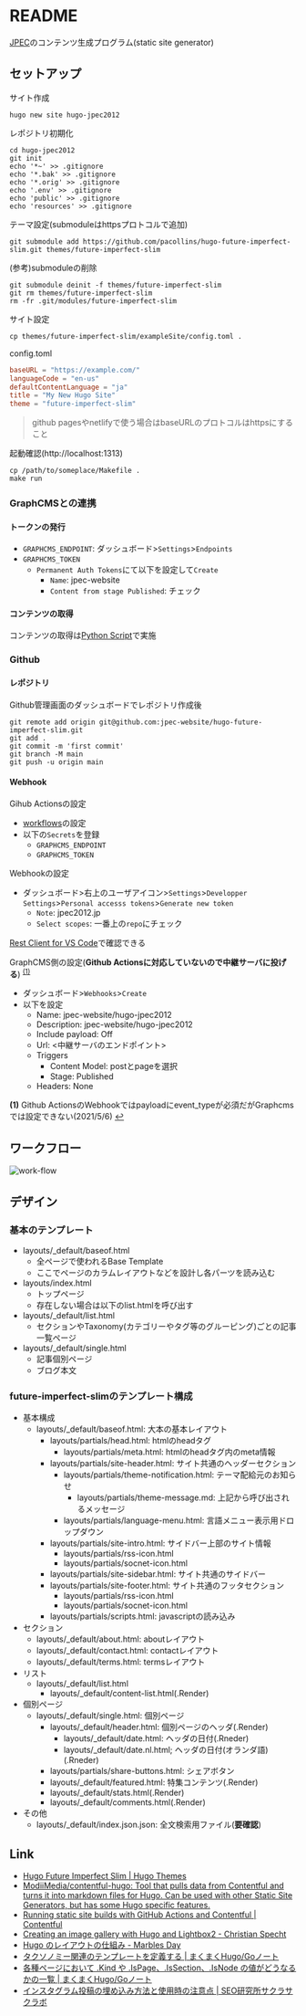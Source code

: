 # README

[JPEC](https://www.jpec2012.jp)のコンテンツ生成プログラム(static site generator)

## セットアップ

サイト作成

```shell
hugo new site hugo-jpec2012
```

レポジトリ初期化

```shell
cd hugo-jpec2012
git init
echo '*~' >> .gitignore
echo '*.bak' >> .gitignore
echo '*.orig' >> .gitignore
echo '.env' >> .gitignore
echo 'public' >> .gitignore
echo 'resources' >> .gitignore
```

テーマ設定(submoduleはhttpsプロトコルで追加)

```shell
git submodule add https://github.com/pacollins/hugo-future-imperfect-slim.git themes/future-imperfect-slim
```

(参考)submoduleの削除

```shell
git submodule deinit -f themes/future-imperfect-slim
git rm themes/future-imperfect-slim
rm -fr .git/modules/future-imperfect-slim
```

サイト設定

```shell
cp themes/future-imperfect-slim/exampleSite/config.toml .
```

config.toml

```toml
baseURL = "https://example.com/"
languageCode = "en-us"
defaultContentLanguage = "ja"
title = "My New Hugo Site"
theme = "future-imperfect-slim"
```

> github pagesやnetlifyで使う場合はbaseURLのプロトコルはhttpsにすること

起動確認(http://localhost:1313)

```shell
cp /path/to/someplace/Makefile .
make run
```

### GraphCMSとの連携

#### トークンの発行

* `GRAPHCMS_ENDPOINT`: ダッシュボード>`Settings`>`Endpoints`
* `GRAPHCMS_TOKEN`
  * `Permanent Auth Tokens`にて以下を設定して`Create`
    * `Name`: jpec-website
    * `Content from stage Published`: チェック

#### コンテンツの取得

コンテンツの取得は[Python Script](./app/main.py)で実施

### Github

#### レポジトリ

Github管理画面のダッシュボードでレポジトリ作成後

```shell
git remote add origin git@github.com:jpec-website/hugo-future-imperfect-slim.git
git add .
git commit -m 'first commit'
git branch -M main
git push -u origin main
```

#### Webhook

Gihub Actionsの設定

* [workflows](./.github/workflows/gh-pages.yaml)の設定
* 以下の`Secrets`を登録
  * `GRAPHCMS_ENDPOINT`
  * `GRAPHCMS_TOKEN`

Webhookの設定

* ダッシュボード>右上のユーザアイコン>`Settings`>`Developper Settings`>`Personal accesss tokens`>`Generate new token`
  * `Note`: jpec2012.jp
  * `Select scopes`: 一番上の`repo`にチェック

[Rest Client for VS Code](./test.http)で確認できる

GraphCMS側の設定(**Github Actionsに対応していないので中継サーバに投げる**)
<sup id="a1">[(1)](#f1)</sup>

* ダッシュボード>`Webhooks`>`Create`
* 以下を設定
  * Name: jpec-website/hugo-jpec2012
  * Description: jpec-website/hugo-jpec2012
  * Include payload: Off
  * Url: <中継サーバのエンドポイント>
  * Triggers
    * Content Model: postとpageを選択
    * Stage: Published
  * Headers: None

<b id="f1">(1)</b> Github ActionsのWebhookではpayloadにevent_typeが必須だがGraphcmsでは設定できない(2021/5/6)  [↩](#a1)

## ワークフロー

![work-flow](./work-flow.svg)

## デザイン

### 基本のテンプレート

* layouts/_default/baseof.html
  * 全ページで使われるBase Template
  * ここでページのカラムレイアウトなどを設計し各パーツを読み込む
* layouts/index.html
  * トップページ
  * 存在しない場合は以下のlist.htmlを呼び出す
* layouts/_default/list.html
  * セクションやTaxonomy(カテゴリーやタグ等のグルーピング)ごとの記事一覧ページ
* layouts/_default/single.html
  * 記事個別ページ
  * ブログ本文

### future-imperfect-slimのテンプレート構成

* 基本構成
  * layouts/_default/baseof.html: 大本の基本レイアウト
    * layouts/partials/head.html: htmlのheadタグ
      * layouts/partials/meta.html: htmlのheadタグ内のmeta情報
    * layouts/partials/site-header.html: サイト共通のヘッダーセクション
      * layouts/partials/theme-notification.html: テーマ配給元のお知らせ
        * layouts/partials/theme-message.md: 上記から呼び出されるメッセージ
      * layouts/partials/language-menu.html: 言語メニュー表示用ドロップダウン
    * layouts/partials/site-intro.html: サイドバー上部のサイト情報
      * layouts/partials/rss-icon.html
      * layouts/partials/socnet-icon.html
    * layouts/partials/site-sidebar.html: サイト共通のサイドバー
    * layouts/partials/site-footer.html: サイト共通のフッタセクション
      * layouts/partials/rss-icon.html
      * layouts/partials/socnet-icon.html
    * layouts/partials/scripts.html: javascriptの読み込み
* セクション
  * layouts/_default/about.html: aboutレイアウト
  * layouts/_default/contact.html: contactレイアウト
  * layouts/_default/terms.html: termsレイアウト
* リスト
  * layouts/_default/list.html
    * layouts/_default/content-list.html(.Render)
* 個別ページ
  * layouts/_default/single.html: 個別ページ
    * layouts/_default/header.html: 個別ページのヘッダ(.Render)
      * layouts/_default/date.html: ヘッダの日付(.Rneder)
      * layouts/_default/date.nl.html; ヘッダの日付(オランダ語)(.Rneder)
    * layouts/partials/share-buttons.html: シェアボタン
    * layouts/_default/featured.html: 特集コンテンツ(.Render)
    * layouts/_default/stats.html(.Render)
    * layouts/_default/comments.html(.Render)
* その他
  * layouts/_default/index.json.json: 全文検索用ファイル(**要確認**)

## Link

* [Hugo Future Imperfect Slim \| Hugo Themes](https://themes.gohugo.io/hugo-future-imperfect-slim/)
* [ModiiMedia/contentful\-hugo: Tool that pulls data from Contentful and turns it into markdown files for Hugo\. Can be used with other Static Site Generators, but has some Hugo specific features\.](https://github.com/ModiiMedia/contentful-hugo)
* [Running static site builds with GitHub Actions and Contentful \| Contentful](https://www.contentful.com/blog/2020/06/01/running-static-site-builds-with-github-actions-and-contentful/)
* [Creating an image gallery with Hugo and Lightbox2 \- Christian Specht](https://christianspecht.de/2020/08/10/creating-an-image-gallery-with-hugo-and-lightbox2/)
* [Hugo のレイアウトの仕組み \- Marbles Day](https://marbles.hatenablog.com/entry/2020/11/22/204751)
* [タクソノミー関連のテンプレートを定義する \| まくまくHugo/Goノート](https://maku77.github.io/hugo/taxonomy/template.html)
* [各種ページにおいて \.Kind や \.IsPage、\.IsSection、\.IsNode の値がどうなるかの一覧 \| まくまくHugo/Goノート](https://maku77.github.io/hugo/template/page-types.html)
* [インスタグラム投稿の埋め込み方法と使用時の注意点 \| SEO研究所サクラサクラボ](https://www.sakurasaku-labo.jp/blogs/instagram-seo#%E3%82%A4%E3%83%B3%E3%82%B9%E3%82%BF%E3%82%B0%E3%83%A9%E3%83%A0%E6%8A%95%E7%A8%BF%E3%81%AE%E5%85%AC%E5%BC%8F%E5%9F%8B%E3%82%81%E8%BE%BC%E3%81%BF%E6%96%B9%E6%B3%95)
